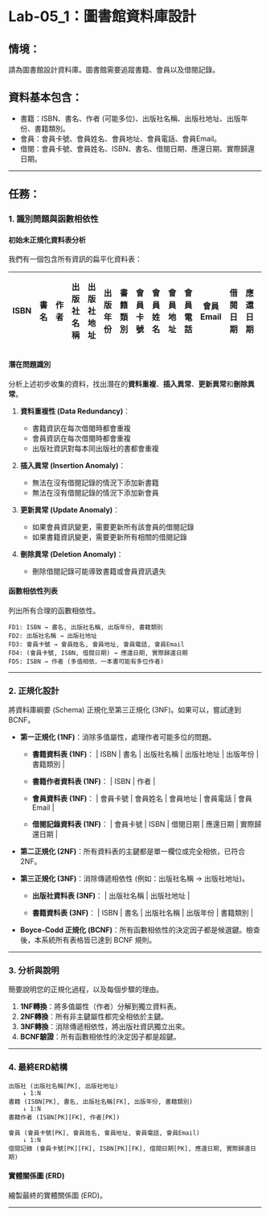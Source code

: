 # Lab-05_1：圖書館資料庫設計

## 情境：

請為圖書館設計資料庫。圖書館需要追蹤書籍、會員以及借閱記錄。

## 資料基本包含：

* 書籍：ISBN、書名、作者 (可能多位)、出版社名稱、出版社地址、出版年份、書籍類別。
* 會員：會員卡號、會員姓名、會員地址、會員電話、會員Email。
* 借閱：會員卡號、會員姓名、ISBN、書名、借閱日期、應還日期、實際歸還日期。

---

## 任務：

### 1. 識別問題與函數相依性

#### 初始未正規化資料表分析

我們有一個包含所有資訊的扁平化資料表：

| ISBN | 書名 | 作者 | 出版社名稱 | 出版社地址 | 出版年份 | 書籍類別 | 會員卡號 | 會員姓名 | 會員地址 | 會員電話 | 會員Email | 借閱日期 | 應還日期 | 實際歸還日期 |
|------|------|------|-----------|-----------|---------|---------|---------|---------|---------|---------|-----------|---------|---------|-------------|

#### 潛在問題識別

分析上述初步收集的資料，找出潛在的**資料重複**、**插入異常**、**更新異常**和**刪除異常**。

1. **資料重複性 (Data Redundancy)**：
   - 書籍資訊在每次借閱時都會重複
   - 會員資訊在每次借閱時都會重複
   - 出版社資訊對每本同出版社的書都會重複

2. **插入異常 (Insertion Anomaly)**：
   - 無法在沒有借閱記錄的情況下添加新書籍
   - 無法在沒有借閱記錄的情況下添加新會員

3. **更新異常 (Update Anomaly)**：
   - 如果會員資訊變更，需要更新所有該會員的借閱記錄
   - 如果書籍資訊變更，需要更新所有相關的借閱記錄

4. **刪除異常 (Deletion Anomaly)**：
   - 刪除借閱記錄可能導致書籍或會員資訊遺失

#### 函數相依性列表

列出所有合理的函數相依性。

```
FD1: ISBN → 書名, 出版社名稱, 出版年份, 書籍類別
FD2: 出版社名稱 → 出版社地址
FD3: 會員卡號 → 會員姓名, 會員地址, 會員電話, 會員Email
FD4: (會員卡號, ISBN, 借閱日期) → 應還日期, 實際歸還日期
FD5: ISBN → 作者 (多值相依，一本書可能有多位作者)
```

---

### 2. 正規化設計

將資料庫綱要 (Schema) 正規化至第三正規化 (3NF)。如果可以，嘗試達到 BCNF。

* **第一正規化 (1NF)**：消除多值屬性，處理作者可能多位的問題。

    * **書籍資料表 (1NF)**：
    | ISBN | 書名 | 出版社名稱 | 出版社地址 | 出版年份 | 書籍類別 |

    * **書籍作者資料表 (1NF)**：
    | ISBN | 作者 |

    * **會員資料表 (1NF)**：
    | 會員卡號 | 會員姓名 | 會員地址 | 會員電話 | 會員Email |

    * **借閱記錄資料表 (1NF)**：
    | 會員卡號 | ISBN | 借閱日期 | 應還日期 | 實際歸還日期 |

* **第二正規化 (2NF)**：所有資料表的主鍵都是單一欄位或完全相依，已符合2NF。

* **第三正規化 (3NF)**：消除傳遞相依性 (例如：出版社名稱 → 出版社地址)。

    * **出版社資料表 (3NF)**：
    | 出版社名稱 | 出版社地址 |

    * **書籍資料表 (3NF)**：
    | ISBN | 書名 | 出版社名稱 | 出版年份 | 書籍類別 |

* **Boyce-Codd 正規化 (BCNF)**：所有函數相依性的決定因子都是候選鍵。檢查後，本系統所有表格皆已達到 BCNF 規則。

---

### 3. 分析與說明

簡要說明您的正規化過程，以及每個步驟的理由。

1. **1NF轉換**：將多值屬性（作者）分解到獨立資料表。
2. **2NF轉換**：所有非主鍵屬性都完全相依於主鍵。
3. **3NF轉換**：消除傳遞相依性，將出版社資訊獨立出來。
4. **BCNF驗證**：所有函數相依性的決定因子都是超鍵。

---

### 4. 最終ERD結構

```
出版社 (出版社名稱[PK], 出版社地址)
    ↓ 1:N
書籍 (ISBN[PK], 書名, 出版社名稱[FK], 出版年份, 書籍類別)
    ↓ 1:N
書籍作者 (ISBN[PK][FK], 作者[PK])
    
會員 (會員卡號[PK], 會員姓名, 會員地址, 會員電話, 會員Email)
    ↓ 1:N
借閱記錄 (會員卡號[PK][FK], ISBN[PK][FK], 借閱日期[PK], 應還日期, 實際歸還日期)
```

#### 實體關係圖 (ERD)

繪製最終的實體關係圖 (ERD)。

---

